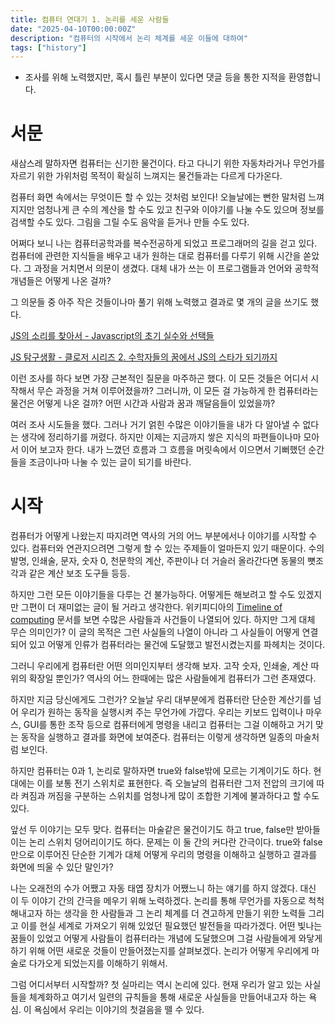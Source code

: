 ```yaml
---
title: 컴퓨터 연대기 1. 논리를 세운 사람들
date: "2025-04-10T00:00:00Z"
description: "컴퓨터의 시작에서 논리 체계를 세운 이들에 대하여"
tags: ["history"]
---
```


* 조사를 위해 노력했지만, 혹시 틀린 부분이 있다면 댓글 등을 통한 지적을 환영합니다.

# 서문

새삼스레 말하자면 컴퓨터는 신기한 물건이다. 타고 다니기 위한 자동차라거나 무언가를 자르기 위한 가위처럼 목적이 확실히 느껴지는 물건들과는 다르게 다가온다.

컴퓨터 화면 속에서는 무엇이든 할 수 있는 것처럼 보인다! 오늘날에는 뻔한 말처럼 느껴지지만 엄청나게 큰 수의 계산을 할 수도 있고 친구와 이야기를 나눌 수도 있으며 정보를 검색할 수도 있다. 그림을 그릴 수도 음악을 듣거나 만들 수도 있다.

어쩌다 보니 나는 컴퓨터공학과를 복수전공하게 되었고 프로그래머의 길을 걷고 있다. 컴퓨터에 관련한 지식들을 배우고 내가 원하는 대로 컴퓨터를 다루기 위해 시간을 쏟았다. 그 과정을 거치면서 의문이 생겼다. 대체 내가 쓰는 이 프로그램들과 언어와 공학적 개념들은 어떻게 나온 걸까?

그 의문들 중 아주 작은 것들이나마 풀기 위해 노력했고 결과로 몇 개의 글을 쓰기도 했다.

[JS의 소리를 찾아서 - Javascript의 초기 실수와 선택들](https://witch.work/ko/posts/javascript-history-initial-decisions)

[JS 탐구생활 - 클로저 시리즈 2. 수학자들의 꿈에서 JS의 스타가 되기까지](https://witch.work/ko/posts/javascript-closure-deep-dive-history)

이런 조사를 하다 보면 가장 근본적인 질문을 마주하곤 했다. 이 모든 것들은 어디서 시작해서 무슨 과정을 거쳐 이루어졌을까? 그러니까, 이 모든 걸 가능하게 한 컴퓨터라는 물건은 어떻게 나온 걸까? 어떤 시간과 사람과 꿈과 깨달음들이 있었을까?

여러 조사 시도들을 했다. 그러나 거기 얽힌 수많은 이야기들을 내가 다 알아낼 수 없다는 생각에 정리하기를 꺼렸다. 하지만 이제는 지금까지 쌓은 지식의 파편들이나마 모아서 이어 보고자 한다. 내가 느꼈던 흐름과 그 흐름을 머릿속에서 이으면서 기뻐했던 순간들을 조금이나마 나눌 수 있는 글이 되기를 바란다.

# 시작

컴퓨터가 어떻게 나왔는지 따지려면 역사의 거의 어느 부분에서나 이야기를 시작할 수 있다. 컴퓨터와 연관지으려면 그렇게 할 수 있는 주제들이 얼마든지 있기 때문이다. 수의 발명, 인쇄술, 문자, 숫자 0, 천문학의 계산, 주판이나 더 거슬러 올라간다면 동물의 뼛조각과 같은 계산 보조 도구들 등등.

하지만 그런 모든 이야기들을 다루는 건 불가능하다. 어떻게든 해보려고 할 수도 있겠지만 그편이 더 재미없는 글이 될 거라고 생각한다. 위키피디아의 [Timeline of computing](https://en.wikipedia.org/wiki/Timeline_of_computing) 문서를 보면 수많은 사람들과 사건들이 나열되어 있다. 하지만 그게 대체 무슨 의미인가? 이 글의 목적은 그런 사실들의 나열이 아니라 그 사실들이 어떻게 연결되어 있고 어떻게 인류가 컴퓨터라는 물건에 도달했고 발전시켰는지를 파헤치는 것이다.

그러니 우리에게 컴퓨터란 어떤 의미인지부터 생각해 보자. 고작 숫자, 인쇄술, 계산 따위의 확장일 뿐인가? 역사의 어느 한때에는 많은 사람들에게 컴퓨터가 그런 존재였다.

하지만 지금 당신에게도 그런가? 오늘날 우리 대부분에게 컴퓨터란 단순한 계산기를 넘어 우리가 원하는 동작을 실행시켜 주는 무언가에 가깝다. 우리는 키보드 입력이나 마우스, GUI를 통한 조작 등으로 컴퓨터에게 명령을 내리고 컴퓨터는 그걸 이해하고 거기 맞는 동작을 실행하고 결과를 화면에 보여준다. 컴퓨터는 이렇게 생각하면 일종의 마술처럼 보인다.

하지만 컴퓨터는 0과 1, 논리로 말하자면 true와 false밖에 모르는 기계이기도 하다. 현대에는 이를 보통 전기 스위치로 표현한다. 즉 오늘날의 컴퓨터란 그저 전압의 크기에 따라 켜짐과 꺼짐을 구분하는 스위치를 엄청나게 많이 조합한 기계에 불과하다고 할 수도 있다.

앞선 두 이야기는 모두 맞다. 컴퓨터는 마술같은 물건이기도 하고 true, false만 받아들이는 논리 스위치 덩어리이기도 하다. 문제는 이 둘 간의 커다란 간극이다. true와 false만으로 이루어진 단순한 기계가 대체 어떻게 우리의 명령을 이해하고 실행하고 결과를 화면에 띄울 수 있단 말인가?

나는 오래전의 수가 어쨌고 자동 태엽 장치가 어쨌느니 하는 얘기를 하지 않겠다. 대신 이 두 이야기 간의 간극을 메우기 위해 노력하겠다. 논리를 통해 무언가를 자동으로 척척 해내고자 하는 생각을 한 사람들과 그 논리 체계를 더 견고하게 만들기 위한 노력들 그리고 이를 현실 세계로 가져오기 위해 있었던 필요했던 발전들을 따라가겠다. 어떤 빛나는 꿈들이 있었고 어떻게 사람들이 컴퓨터라는 개념에 도달했으며 그걸 사람들에게 와닿게 하기 위해 어떤 새로운 것들이 만들어졌는지를 살펴보겠다. 논리가 어떻게 우리에게 마술로 다가오게 되었는지를 이해하기 위해서.

그럼 어디서부터 시작할까? 첫 실마리는 역시 논리에 있다. 현재 우리가 알고 있는 사실들을 체계화하고 여기서 일련의 규칙들을 통해 새로운 사실들을 만들어내고자 하는 욕심. 이 욕심에서 우리는 이야기의 첫걸음을 뗄 수 있다.
